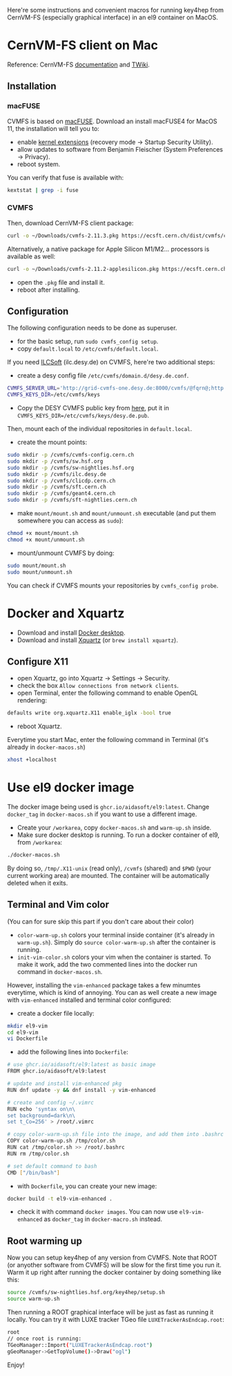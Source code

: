 Here're some instructions and convenient macros for running key4hep from CernVM-FS (especially graphical interface) in an el9 container on MacOS.

# CernVM-FS client on Mac

Reference: CernVM-FS [documentation](https://cvmfs.readthedocs.io/en/stable/cpt-quickstart.html) and [TWiki](https://twiki.cern.ch/twiki/bin/view/AtlasComputing/Cvmfs21).

## Installation
### macFUSE
CVMFS is based on [macFUSE](https://osxfuse.github.io/). Download an install macFUSE4 for MacOS 11, the installation will tell you to:
* enable [kernel extensions](https://support.apple.com/guide/mac-help/change-security-settings-startup-disk-a-mac-mchl768f7291/mac) (recovery mode -> Startup Security Utility).
* allow updates to software from Benjamin Fleischer (System Preferences -> Privacy).
* reboot system.

You can verify that fuse is available with:
```bash
kextstat | grep -i fuse
```
### CVMFS
Then, download CernVM-FS client package:
```bash
curl -o ~/Downloads/cvmfs-2.11.3.pkg https://ecsft.cern.ch/dist/cvmfs/cvmfs-2.11.3/cvmfs-2.11.3.pkg
```
Alternatively, a native package for Apple Silicon M1/M2... processors is available as well:
```bash
curl -o ~/Downloads/cvmfs-2.11.2-applesilicon.pkg https://ecsft.cern.ch/dist/cvmfs/cvmfs-2.11.2/cvmfs-2.11.2-applesilicon.pkg
```
* open the `.pkg` file and install it.
* reboot after installing.
  
## Configuration
The following configuration needs to be done as superuser.
* for the basic setup, run `sudo cvmfs_config setup`.
* copy `default.local` to `/etc/cvmfs/default.local`.

If you need [ILCSoft](https://twiki.cern.ch/twiki/bin/view/CLIC/CLICCvmfs) (ilc.desy.de) on CVMFS, here're two additional steps:
*  create a desy config file `/etc/cvmfs/domain.d/desy.de.conf`.
```bash
CVMFS_SERVER_URL='http://grid-cvmfs-one.desy.de:8000/cvmfs/@fqrn@;http://cvmfs-stratum-one.cern.ch:8000/cvmfs/@fqrn@;http://cvmfs-egi.gridpp.rl.ac.uk:8000/cvmfs/@fqrn@'
CVMFS_KEYS_DIR=/etc/cvmfs/keys
```
* Copy the DESY CVMFS public key from [here](https://confluence.desy.de/display/grid/DESY-CVMFS-Repositories_174022946.html), put it in `CVMFS_KEYS_DIR=/etc/cvmfs/keys/desy.de.pub`.

Then, mount each of the individual repositories in `default.local`.

* create the mount points:
```bash
sudo mkdir -p /cvmfs/cvmfs-config.cern.ch
sudo mkdir -p /cvmfs/sw.hsf.org
sudo mkdir -p /cvmfs/sw-nightlies.hsf.org
sudo mkdir -p /cvmfs/ilc.desy.de
sudo mkdir -p /cvmfs/clicdp.cern.ch
sudo mkdir -p /cvmfs/sft.cern.ch
sudo mkdir -p /cvmfs/geant4.cern.ch
sudo mkdir -p /cvmfs/sft-nightlies.cern.ch
```
* make `mount/mount.sh` and `mount/unmount.sh` executable (and put them somewhere you can access as `sudo`):
```bash
chmod +x mount/mount.sh
chmod +x mount/unmount.sh
```
* mount/unmount CVMFS by doing:
```bash
sudo mount/mount.sh
sudo mount/unmount.sh
```
You can check if CVMFS mounts your repositories by `cvmfs_config probe`.

# Docker and Xquartz
* Download and install [Docker desktop](https://www.docker.com/products/docker-desktop).
* Download and install [Xquartz](https://www.xquartz.org) (or `brew install xquartz`).

## Configure X11
* open Xquartz, go into Xquartz -> Settings -> Security.
* check the box `Allow connections from network clients`.
* open Terminal, enter the following command to enable OpenGL rendering:
```bash
defaults write org.xquartz.X11 enable_iglx -bool true
```
* reboot Xquartz.

Everytime you start Mac, enter the following command in Terminal (it's already in `docker-macos.sh`)
```bash
xhost +localhost
```

# Use el9 docker image
The docker image being used is `ghcr.io/aidasoft/el9:latest`. Change `docker_tag` in `docker-macos.sh` if you want to use a different image.
* Create your `/workarea`, copy `docker-macos.sh` and `warm-up.sh` inside.
* Make sure docker desktop is running. To run a docker container of el9, from `/workarea`:
```bash
./docker-macos.sh
```
By doing so, `/tmp/.X11-unix` (read only), `/cvmfs` (shared) and `$PWD` (your current working area) are mounted. The container will be automatically deleted when it exits.

## Terminal and Vim color
(You can for sure skip this part if you don't care about their color)

* `color-warm-up.sh` colors your terminal inside container (it's already in `warm-up.sh`). Simply do `source color-warm-up.sh` after the container is running.
* `init-vim-color.sh` colors your vim when the container is started. To make it work, add the two commented lines into the docker run command in `docker-macos.sh`.

However, installing the `vim-enhanced` package takes a few minumtes everytime, which is kind of annoying. You can as well create a new image with `vim-enhanced` installed and terminal color configured:
* create a docker file locally:
```bash
mkdir el9-vim
cd el9-vim
vi Dockerfile
```
* add the following lines into `Dockerfile`:
```bash
# use ghcr.io/aidasoft/el9:latest as basic image
FROM ghcr.io/aidasoft/el9:latest

# update and install vim-enhanced pkg
RUN dnf update -y && dnf install -y vim-enhanced

# create and config ~/.vimrc
RUN echo 'syntax on\n\
set background=dark\n\
set t_Co=256' > /root/.vimrc

# copy color-warm-up.sh file into the image, and add them into .bashrc
COPY color-warm-up.sh /tmp/color.sh
RUN cat /tmp/color.sh >> /root/.bashrc
RUN rm /tmp/color.sh

# set default command to bash
CMD ["/bin/bash"]
```
* with `Dockerfile`, you can create your new image:
```bash
docker build -t el9-vim-enhanced .
```
* check it with command `docker images`. You can now use `el9-vim-enhanced` as `docker_tag` in `docker-macro.sh` instead.

## Root warming up
Now you can setup key4hep of any version from CVMFS. Note that ROOT (or anyother software from CVMFS) will be slow for the first time you run it. Warm it up right after running the docker container by doing something like this:
```bash
source /cvmfs/sw-nightlies.hsf.org/key4hep/setup.sh
source warm-up.sh
```
Then running a ROOT graphical interface will be just as fast as running it locally. You can try it with LUXE tracker TGeo file `LUXETrackerAsEndcap.root`:
```bash
root
// once root is running:
TGeoManager::Import("LUXETrackerAsEndcap.root")
gGeoManager->GetTopVolume()->Draw("ogl")
```

Enjoy!
